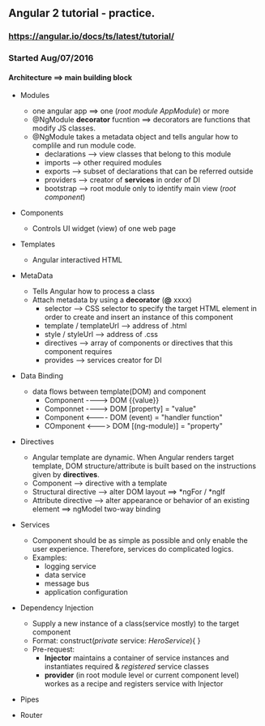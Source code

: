 ## Angular 2 tutorial - practice. 
### https://angular.io/docs/ts/latest/tutorial/
### Started Aug/07/2016
#### Architecture ==>  main building block
* Modules
	* one angular app ==> one (_root module_ _AppModule_) or more 
    * @NgModule __decorator__ fucntion ==> decorators are functions that modify JS classes. 
    * @NgModule takes a metadata object and tells angular how to complile and run module code. 
	    * declarations --> view classes that belong to this module
	    * imports --> other required modules
	    * exports --> subset of declarations that can be referred outside 
	    * providers --> creator of __services__ in order of DI
	    * bootstrap --> root module only to identify main view (_root component_)

* Components
    * Controls UI widget (view) of one web page 
* Templates
    * Angular interactived HTML 
* MetaData
	* Tells Angular how to process a class
	* Attach metadata by using a __decorator__ (__@__ xxxx)
		* selector --> CSS selector to specify the target HTML element in order to create and insert an instance of this component
		* template / templateUrl --> address of .html
		* style / styleUrl --> address of .css
		* directives --> array of components or directives that this component requires
		* provides --> services creator for DI
* Data Binding
	* data flows between template(DOM) and component
		* Component ----> DOM  {{value}}
		* Componnet ----> DOM [property] = "value"
		* Component <---- DOM (event) = "handler function"
		* COmponent <---> DOM [(ng-module)] = "property"
* Directives
	* Angular template are dynamic. When Angular renders target template, DOM structure/attribute is built based on the instructions given by __directives__.
	* Component --> directive with a template
	* Structural directive --> alter DOM layout  ==> *ngFor / *ngIf
	* Attribute directive --> alter appearance or behavior of an existing element ==> ngModel two-way binding
* Services
	* Component should be as simple as possible and only enable the user experience. Therefore, services do complicated logics. 
	* Examples: 
		* logging service
		* data service
		* message bus
		* application configuration
* Dependency Injection
	* Supply a new instance of a class(service mostly) to the target component
	* Format: construct(_private_ service: _HeroService_){ }
	* Pre-request: 
		* __Injector__ maintains a container of service instances and instantiates required & _registered_ service classes
		* __provider__ (in root module level or current component level) workes as a recipe and registers service with Injector
* Pipes
* Router


